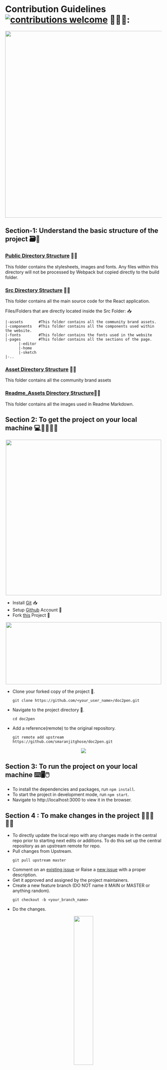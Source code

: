 # Contribution Guidelines [![contributions welcome](https://img.shields.io/badge/contributions-welcome-brightgreen.svg?style=flat)](https://github.com/dwyl/esta/issues) 🤝🏽🍀:

<p align="center"><img src="./readme_assets/Contribute.png" width=600></p>

## Section-1: Understand the basic structure of the project 🗃️📂

### [Public Directory Structure](https://github.com/smaranjitghose/doc2pen/tree/master/public) 🧮✨
This folder contains the stylesheets, images and fonts. Any files within this directory will not be processed by Webpack but copied directly to the build folder.

### [Src Directory Structure](https://github.com/smaranjitghose/doc2pen/tree/master/src) 🧮✨
This folder contains all the main source code for the React application.

Files/Folders that are directly located inside the Src Folder: 📥
   
    |-assets       #This folder contains all the community brand assets.
    |-components   #This folder contains all the components used within the website.
    |-fonts        #This folder contains the fonts used in the website
    |-pages        #This folder contains all the sections of the page.
          |-editor
          |-home
          |-sketch
    |-..

### [Asset Directory Structure](https://github.com/smaranjitghose/doc2pen/tree/master/assets) 🧮✨
This folder contains all the community brand assets

### [Readme_Assets Directory Structure](https://github.com/smaranjitghose/doc2pen/tree/master/readme_assets)🧮✨
This folder contains all the images used in Readme Markdown.

## Section 2: To get the project on your local machine 💻🧑‍💻👩‍💻

<p align="center"><img src="https://media.giphy.com/media/26AHPxxnSw1L9T1rW/giphy.gif" width=500></p>

- Install [Git](https://git-scm.com/downloads) 📥
- Setup [Github](https://github.com/) Account 📇
- Fork [this](https://github.com/smaranjitghose/doc2pen) Project 🍴
<p align = "center">
  <img src="/readme_assets/Fork%20Project.png?raw=true" width="500" height="200"/>
</p>

- Clone your forked copy of the project 🧩.

   ```
   git clone https://github.com/<your_user_name>/doc2pen.git
   ```

- Navigate to the project directory 📁.

   ```
   cd doc2pen
   ```

- Add a reference(remote) to the original repository.

   ```
   git remote add upstream https://github.com/smaranjitghose/doc2pen.git
   ```

<p align="center">
  <img src="/readme_assets/Cloning%20Project%20(1).png?raw=true"/>
</p>

## Section 3: To run the project on your local machine ⌨️🖥️🖱️
- To install the dependencies and packages, run `npm install`.
- To start the project in development mode, run `npm start`.
- Navigate to http://localhost:3000 to view it in the browser.

## Section 4 : To make changes in the project 🎨👩‍🎨👨‍🎨
- To directly update the local repo with any changes made in the central repo prior to starting  next edits or additions. To do this set up the central repository as an upstream remote for repo.
- Pull changes from Upstream. 
   ```
   git pull upstream master
   ```
- Comment on an [existing issue](https://github.com/smaranjitghose/doc2pen/issues) or Raise a [new issue](https://github.com/smaranjitghose/doc2pen/issues/new) with a proper description.
- Get it approved and assigned by the project maintainers.
- Create a new feature branch (DO NOT name it MAIN or MASTER or anything random).
   ```
   git checkout -b <your_branch_name>
   ```
- Do the changes.

<p align="center"><img width=35% src="https://media2.giphy.com/media/L1R1tvI9svkIWwpVYr/giphy.gif?cid=ecf05e47pzi2rpig0vc8pjusra8hiai1b91zgiywvbubu9vu&rid=giphy.gif"></p>

- Check the outcome.
- Make a small clip or take screenshots.

- Stage your changes.
   ```
   git add .
   ```
- Commit your changes.
   ```
   git commit -m "Relevant message"
   ```
- Push the changes.
   ```
   git push origin <your_branch_name>
   ```
- To create a pull request, click on `compare and pull requests`.
<p align="center"><img src="/readme_assets/ComparePR.png?raw=true"/></p>

## Section 5: To make a pull request, follow the below guidelines ✅
- Add an appropriate title.
- Add an appropriate description of your work and .
- Add images/screenshots depicting your changes.
- Mention the issue the pull request is based upon using `Closes #IssueNumber`.
<p align="center"><img src="/readme_assets/PR.JPG?raw=true" height="350" width="450"/></p>

> NOTE
- Before you merge a feature branch back into your main branch (often master or develop), your feature branch should be squashed down to a single buildable commit, and then rebased from the up-to-date main branch.
   ```
   git rebase -i HEAD~[NUMBER OF COMMITS]
   ```
   OR
   ```
   git rebase -i [SHA]
   ```
- Do not comment back on the issue "Please check my PR". Maintainers will have a look as per their convenience.

<p align="center"><img src="https://media.giphy.com/media/5mCQOcUfywmyI/giphy.gif" width=35%></p>




# Open Source Program Grading (Only for Project Maintainers)


## [Script Winter of Code](https://swoc.tech/)

| Difficulty | Score |
|------------|-------|
| Beginner   | 10 |
| Easy       | 20 |
| Medium     | 30 |
| Hard       | 40 |

#### Allotment:

- Add relevant labels ( must contain `SWoC21`)
- Maintain an excel sheet: 

| Name | Username | # of Beginner | # of Easy | # of Medium | # of Hard | Total Score | PR Numbers |
|------|----------|---------------|-----------|-------------|-----------|-------------|------------|

## [Mexili Winter of Code](https://mexili.github.io/winter_of_code/#/)

#### Distribution

| Difficulty | Score |
|------------|-------|
| Easy   | 25  |
| Medium | 50  |
| Hard   | 100 |

#### Allotment:

When accepting the PR, add the following label before merging it. user=<username>:score=<score>, e.g. if the user sansyrox has filled a relevant PR and you are allotting 100 marks to him, add the following label ``user=sansyrox:score=100`` to the PR.
 
## [IEEE DTU Cross Winter of Code](https://crosswoc.ieeedtu.in/)

#### Distribution

| Difficulty | Score |
|------------|-------|
| Easy   | - |
| Medium | - |
| Hard   | - |

#### Allotment:

- Add labels to PRs
- Maintain a Contributor.MD for CrossWoC

## [GirlScript Summer of Code 2021]()

| Difficulty | Intent | Score |
|------------|--------|-------|
| Level0  | GSSOC Minor Documentation | 5 |
| Level1  | GSSOC Major Documentation  | 10 |
| Level2  | GSSOC Bug fixing, adding small features  | 15 |
| Level3  | GSSOC New features, major bug fixing.  | 25 |

#### Allotment:

- Add labels to PRs [ Must add `gssoc21` label]

